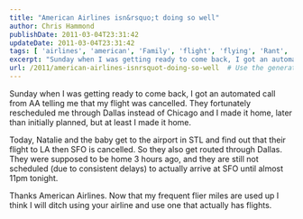 ```yaml
---
title: "American Airlines isn&rsquo;t doing so well"
author: Chris Hammond
publishDate: 2011-03-04T23:31:42
updateDate: 2011-03-04T23:31:42
tags: [ 'airlines', 'american', 'Family', 'flight', 'flying', 'Rant', 'The Bad' ]
excerpt: "Sunday when I was getting ready to come back, I got an automated call from AA telling me that my flight was cancelled. They fortunately rescheduled me through Dallas instead of Chicago and I made it home, later than initially planned, but at least I made it home.  Today, Natalie and the baby get to the airport in STL and find out that their flight to LA then SFO is cancelled. So they also get routed through Dallas. They were supposed to be home 3 hours ago, and they are still not scheduled (due to consistent delays) to actually arrive at SFO until almost 11pm tonight.  Thanks American Airlines. Now that my frequent flier miles are used up I think I will ditch using your airline and use one that actually has flights."
url: /2011/american-airlines-isnrsquot-doing-so-well  # Use the generated URL with year
---
```

<p>Sunday when I was getting ready to come back, I got an automated call from AA telling me that my flight was cancelled. They fortunately rescheduled me through Dallas instead of Chicago and I made it home, later than initially planned, but at least I made it home.</p>  <p>Today, Natalie and the baby get to the airport in STL and find out that their flight to LA then SFO is cancelled. So they also get routed through Dallas. They were supposed to be home 3 hours ago, and they are still not scheduled (due to consistent delays) to actually arrive at SFO until almost 11pm tonight.</p>  <p>Thanks American Airlines. Now that my frequent flier miles are used up I think I will ditch using your airline and use one that actually has flights.</p>
